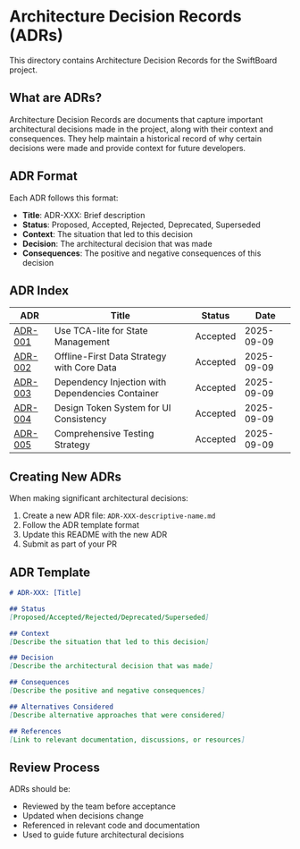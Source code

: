 # Architecture Decision Records (ADRs)

This directory contains Architecture Decision Records for the SwiftBoard project.

## What are ADRs?

Architecture Decision Records are documents that capture important architectural decisions made in the project, along with their context and consequences. They help maintain a historical record of why certain decisions were made and provide context for future developers.

## ADR Format

Each ADR follows this format:

- **Title**: ADR-XXX: Brief description
- **Status**: Proposed, Accepted, Rejected, Deprecated, Superseded
- **Context**: The situation that led to this decision
- **Decision**: The architectural decision that was made
- **Consequences**: The positive and negative consequences of this decision

## ADR Index

| ADR | Title | Status | Date |
|-----|-------|--------|------|
| [ADR-001](001-tca-architecture.md) | Use TCA-lite for State Management | Accepted | 2025-09-09 |
| [ADR-002](002-offline-first-caching.md) | Offline-First Data Strategy with Core Data | Accepted | 2025-09-09 |
| [ADR-003](003-dependency-injection.md) | Dependency Injection with Dependencies Container | Accepted | 2025-09-09 |
| [ADR-004](004-design-tokens.md) | Design Token System for UI Consistency | Accepted | 2025-09-09 |
| [ADR-005](005-testing-strategy.md) | Comprehensive Testing Strategy | Accepted | 2025-09-09 |

## Creating New ADRs

When making significant architectural decisions:

1. Create a new ADR file: `ADR-XXX-descriptive-name.md`
2. Follow the ADR template format
3. Update this README with the new ADR
4. Submit as part of your PR

## ADR Template

```markdown
# ADR-XXX: [Title]

## Status
[Proposed/Accepted/Rejected/Deprecated/Superseded]

## Context
[Describe the situation that led to this decision]

## Decision
[Describe the architectural decision that was made]

## Consequences
[Describe the positive and negative consequences]

## Alternatives Considered
[Describe alternative approaches that were considered]

## References
[Link to relevant documentation, discussions, or resources]
```

## Review Process

ADRs should be:
- Reviewed by the team before acceptance
- Updated when decisions change
- Referenced in relevant code and documentation
- Used to guide future architectural decisions
